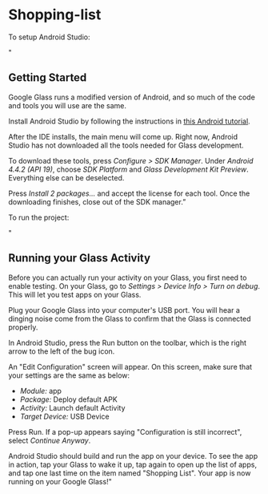 # Shopping-list

To setup Android Studio:

"<h2>Getting Started</h2>

Google Glass runs a modified version of Android, and so much of the code and tools you will use are the same.

Install Android Studio by following the instructions in <a href="http://www.raywenderlich.com/78574/android-tutorial-for-beginners-part-1">this Android tutorial</a>. 

After the IDE installs, the main menu will come up. Right now, Android Studio has not downloaded all the tools needed for Glass development. 

To download these tools, press <em>Configure > SDK Manager</em>. Under <em>Android 4.4.2 (API 19)</em>, choose <em>SDK Platform</em> and <em>Glass Development Kit Preview</em>. Everything else can be deselected.

Press <em>Install 2 packages...</em> and accept the license for each tool. Once the downloading finishes, close out of the SDK manager.”

To run the project:

"<h2>Running your Glass Activity</h2>

Before you can actually run your activity on your Glass, you first need to enable testing. On your Glass, go to <em>Settings > Device Info > Turn on debug</em>. This will let you test apps on your Glass.

Plug your Google Glass into your computer's USB port. You will hear a dinging noise come from the Glass to confirm that the Glass is connected properly.

In Android Studio, press the Run button on the toolbar, which is the right arrow to the left of the bug icon.

An "Edit Configuration" screen will appear. On this screen, make sure that your settings are the same as below:

<ul>
	<li><em>Module:</em> app</li>
	<li><em>Package:</em> Deploy default APK</li>
	<li><em>Activity:</em> Launch default Activity</li>
	<li><em>Target Device:</em> USB Device</li>
</ul>

Press Run. If a pop-up appears saying "Configuration is still incorrect", select <em>Continue Anyway</em>.

Android Studio should build and run the app on your device. To see the app in action, tap your Glass to wake it up, tap again to open up the list of apps, and tap one last time on the item named "Shopping List". Your app is now running on your Google Glass!"
